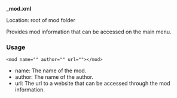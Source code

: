 **_mod.xml**

Location: root of mod folder

Provides mod information that can be accessed on the main menu.

### Usage

`<mod name="" author="" url=""></mod>`

* name: The name of the mod.
* author: The name of the author.
* url: The url to a website that can be accessed through the mod information.
